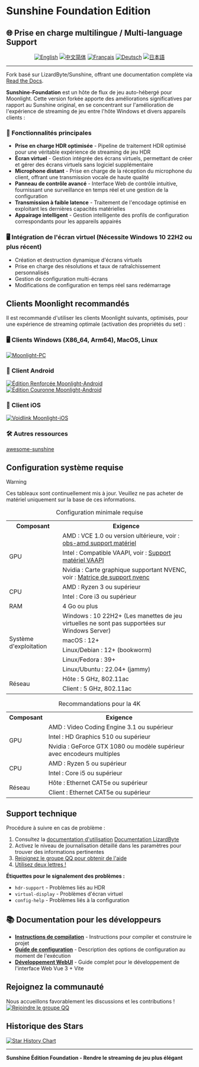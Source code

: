 # Sunshine Foundation Edition

## 🌐 Prise en charge multilingue / Multi-language Support

<div align="center">

[![English](https://img.shields.io/badge/English-README.en.md-blue?style=for-the-badge)](README.en.md)
[![中文简体](https://img.shields.io/badge/中文简体-README.zh--CN.md-red?style=for-the-badge)](README.md)
[![Français](https://img.shields.io/badge/Français-README.fr.md-green?style=for-the-badge)](README.fr.md)
[![Deutsch](https://img.shields.io/badge/Deutsch-README.de.md-yellow?style=for-the-badge)](README.de.md)
[![日本語](https://img.shields.io/badge/日本語-README.ja.md-purple?style=for-the-badge)](README.ja.md)

</div>

---

Fork basé sur LizardByte/Sunshine, offrant une documentation complète via [Read the Docs](https://docs.qq.com/aio/DSGdQc3htbFJjSFdO?p=YTpMj5JNNdB5hEKJhhqlSB).

**Sunshine-Foundation** est un hôte de flux de jeu auto-hébergé pour Moonlight. Cette version forkée apporte des améliorations significatives par rapport au Sunshine original, en se concentrant sur l'amélioration de l'expérience de streaming de jeu entre l'hôte Windows et divers appareils clients :

### 🌟 Fonctionnalités principales
- **Prise en charge HDR optimisée** - Pipeline de traitement HDR optimisé pour une véritable expérience de streaming de jeu HDR
- **Écran virtuel** - Gestion intégrée des écrans virtuels, permettant de créer et gérer des écrans virtuels sans logiciel supplémentaire
- **Microphone distant** - Prise en charge de la réception du microphone du client, offrant une transmission vocale de haute qualité
- **Panneau de contrôle avancé** - Interface Web de contrôle intuitive, fournissant une surveillance en temps réel et une gestion de la configuration
- **Transmission à faible latence** - Traitement de l'encodage optimisé en exploitant les dernières capacités matérielles
- **Appairage intelligent** - Gestion intelligente des profils de configuration correspondants pour les appareils appairés

### 🖥️ Intégration de l'écran virtuel (Nécessite Windows 10 22H2 ou plus récent)
- Création et destruction dynamique d'écrans virtuels
- Prise en charge des résolutions et taux de rafraîchissement personnalisés
- Gestion de configuration multi-écrans
- Modifications de configuration en temps réel sans redémarrage

## Clients Moonlight recommandés

Il est recommandé d'utiliser les clients Moonlight suivants, optimisés, pour une expérience de streaming optimale (activation des propriétés du set) :

### 🖥️ Clients Windows (X86_64, Arm64), MacOS, Linux
[![Moonlight-PC](https://img.shields.io/badge/Moonlight-PC-red?style=for-the-badge&logo=windows)](https://github.com/qiin2333/moonlight-qt)

### 📱 Client Android
[![Édition Renforcée Moonlight-Android](https://img.shields.io/badge/Édition_Renforcée-Moonlight--Android-green?style=for-the-badge&logo=android)](https://github.com/qiin2333/moonlight-android/releases/tag/shortcut)
[![Édition Couronne Moonlight-Android](https://img.shields.io/badge/Édition_Couronne-Moonlight--Android-blue?style=for-the-badge&logo=android)](https://github.com/WACrown/moonlight-android)

### 📱 Client iOS
[![Voidlink Moonlight-iOS](https://img.shields.io/badge/Voidlink-Moonlight--iOS-lightgrey?style=for-the-badge&logo=apple)](https://github.com/The-Fried-Fish/VoidLink-previously-moonlight-zwm)

### 🛠️ Autres ressources
[awesome-sunshine](https://github.com/LizardByte/awesome-sunshine)

## Configuration système requise

> [!WARNING]
> Ces tableaux sont continuellement mis à jour. Veuillez ne pas acheter de matériel uniquement sur la base de ces informations.

<table>
    <caption id="minimum_requirements">Configuration minimale requise</caption>
    <tr>
        <th>Composant</th>
        <th>Exigence</th>
    </tr>
    <tr>
        <td rowspan="3">GPU</td>
        <td>AMD : VCE 1.0 ou version ultérieure, voir : <a href="https://github.com/obsproject/obs-amd-encoder/wiki/Hardware-Support">obs-amd support matériel</a></td>
    </tr>
    <tr>
        <td>Intel : Compatible VAAPI, voir : <a href="https://www.intel.com/content/www/us/en/developer/articles/technical/linuxmedia-vaapi.html">Support matériel VAAPI</a></td>
    </tr>
    <tr>
        <td>Nvidia : Carte graphique supportant NVENC, voir : <a href="https://developer.nvidia.com/video-encode-and-decode-gpu-support-matrix-new">Matrice de support nvenc</a></td>
    </tr>
    <tr>
        <td rowspan="2">CPU</td>
        <td>AMD : Ryzen 3 ou supérieur</td>
    </tr>
    <tr>
        <td>Intel : Core i3 ou supérieur</td>
    </tr>
    <tr>
        <td>RAM</td>
        <td>4 Go ou plus</td>
    </tr>
    <tr>
        <td rowspan="5">Système d'exploitation</td>
        <td>Windows : 10 22H2+ (Les manettes de jeu virtuelles ne sont pas supportées sur Windows Server)</td>
    </tr>
    <tr>
        <td>macOS : 12+</td>
    </tr>
    <tr>
        <td>Linux/Debian : 12+ (bookworm)</td>
    </tr>
    <tr>
        <td>Linux/Fedora : 39+</td>
    </tr>
    <tr>
        <td>Linux/Ubuntu : 22.04+ (jammy)</td>
    </tr>
    <tr>
        <td rowspan="2">Réseau</td>
        <td>Hôte : 5 GHz, 802.11ac</td>
    </tr>
    <tr>
        <td>Client : 5 GHz, 802.11ac</td>
    </tr>
</table>

<table>
    <caption id="4k_suggestions">Recommandations pour la 4K</caption>
    <tr>
        <th>Composant</th>
        <th>Exigence</th>
    </tr>
    <tr>
        <td rowspan="3">GPU</td>
        <td>AMD : Video Coding Engine 3.1 ou supérieur</td>
    </tr>
    <tr>
        <td>Intel : HD Graphics 510 ou supérieur</td>
    </tr>
    <tr>
        <td>Nvidia : GeForce GTX 1080 ou modèle supérieur avec encodeurs multiples</td>
    </tr>
    <tr>
        <td rowspan="2">CPU</td>
        <td>AMD : Ryzen 5 ou supérieur</td>
    </tr>
    <tr>
        <td>Intel : Core i5 ou supérieur</td>
    </tr>
    <tr>
        <td rowspan="2">Réseau</td>
        <td>Hôte : Ethernet CAT5e ou supérieur</td>
    </tr>
    <tr>
        <td>Client : Ethernet CAT5e ou supérieur</td>
    </tr>
</table>

## Support technique

Procédure à suivre en cas de problème :
1. Consultez la [documentation d'utilisation](https://docs.qq.com/aio/DSGdQc3htbFJjSFdO?p=YTpMj5JNNdB5hEKJhhqlSB) [Documentation LizardByte](https://docs.lizardbyte.dev/projects/sunshine/latest/)
2. Activez le niveau de journalisation détaillé dans les paramètres pour trouver des informations pertinentes
3. [Rejoignez le groupe QQ pour obtenir de l'aide](https://qm.qq.com/cgi-bin/qm/qr?k=5qnkzSaLIrIaU4FvumftZH_6Hg7fUuLD&jump_from=webapi)
4. [Utilisez deux lettres !](https://uuyc.163.com/)

**Étiquettes pour le signalement des problèmes :**
- `hdr-support` - Problèmes liés au HDR
- `virtual-display` - Problèmes d'écran virtuel
- `config-help` - Problèmes liés à la configuration

## 📚 Documentation pour les développeurs

- **[Instructions de compilation](docs/building.md)** - Instructions pour compiler et construire le projet
- **[Guide de configuration](docs/configuration.md)** - Description des options de configuration au moment de l'exécution
- **[Développement WebUI](docs/WEBUI_DEVELOPMENT.md)** - Guide complet pour le développement de l'interface Web Vue 3 + Vite

## Rejoignez la communauté

Nous accueillons favorablement les discussions et les contributions !
[![Rejoindre le groupe QQ](https://pub.idqqimg.com/wpa/images/group.png 'Rejoindre le groupe QQ')](https://qm.qq.com/cgi-bin/qm/qr?k=WC2PSZ3Q6Hk6j8U_DG9S7522GPtItk0m&jump_from=webapi&authKey=zVDLFrS83s/0Xg3hMbkMeAqI7xoHXaM3sxZIF/u9JW7qO/D8xd0npytVBC2lOS+z)

## Historique des Stars

[![Star History Chart](https://api.star-history.com/svg?repos=qiin2333/Sunshine-Foundation&type=Date)](https://www.star-history.com/#qiin2333/Sunshine-Foundation&Date)

---

**Sunshine Édition Foundation - Rendre le streaming de jeu plus élégant**
```